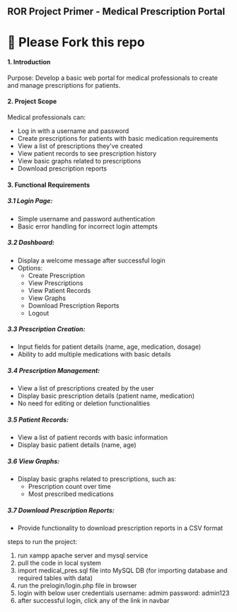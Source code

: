 ## ROR Project Primer - Medical Prescription Portal
# 🚨 Please Fork this repo
#### 1. Introduction
Purpose: Develop a basic web portal for medical professionals to create and manage prescriptions for patients.

#### 2. Project Scope
Medical professionals can:
- Log in with a username and password
- Create prescriptions for patients with basic medication requirements
- View a list of prescriptions they've created
- View patient records to see prescription history
- View basic graphs related to prescriptions
- Download prescription reports

#### 3. Functional Requirements

##### 3.1 Login Page:
- Simple username and password authentication
- Basic error handling for incorrect login attempts

##### 3.2 Dashboard:
- Display a welcome message after successful login
- Options:
  - Create Prescription
  - View Prescriptions
  - View Patient Records
  - View Graphs
  - Download Prescription Reports
  - Logout

##### 3.3 Prescription Creation:
- Input fields for patient details (name, age, medication, dosage)
- Ability to add multiple medications with basic details

##### 3.4 Prescription Management:
- View a list of prescriptions created by the user
- Display basic prescription details (patient name, medication)
- No need for editing or deletion functionalities

##### 3.5 Patient Records:
- View a list of patient records with basic information
- Display basic patient details (name, age)

##### 3.6 View Graphs:
- Display basic graphs related to prescriptions, such as:
  - Prescription count over time 
  - Most prescribed medications

##### 3.7 Download Prescription Reports:
- Provide functionality to download prescription reports in a CSV format



steps to run the project:
1. run xampp apache server and mysql service
2. pull the code in local system
3. import medical_pres.sql file into MySQL DB (for importing database and required tables with data)
4. run the prelogin/login.php file in browser
5. login with below user credentials
  username: admim
  password: admin123
6. after successful login, click any of the link in navbar

